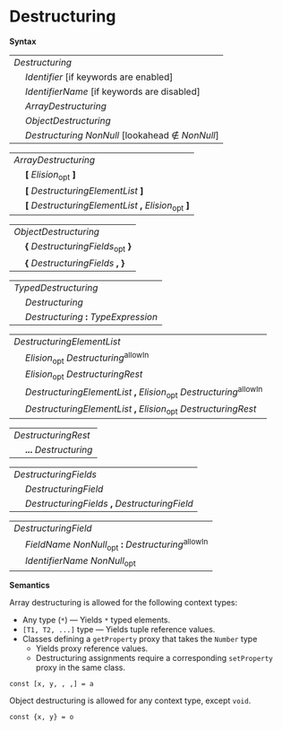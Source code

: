 # Destructuring

**Syntax**

<table>
    <tr>
        <td colspan="2"><i>Destructuring</i></td>
    </tr>
    <tr>
        <td>&nbsp;</td><td><i>Identifier</i> [if keywords are enabled]</td>
    </tr>
    <tr>
        <td>&nbsp;</td><td><i>IdentifierName</i> [if keywords are disabled]</td>
    </tr>
    <tr>
        <td>&nbsp;</td><td><i>ArrayDestructuring</i></td>
    </tr>
    <tr>
        <td>&nbsp;</td><td><i>ObjectDestructuring</i></td>
    </tr>
    <tr>
        <td>&nbsp;</td><td><i>Destructuring</i> <i>NonNull</i> [lookahead ∉ <i>NonNull</i>]</td>
    </tr>
</table>

<table>
    <tr>
        <td colspan="2"><i>ArrayDestructuring</i></td>
    </tr>
    <tr>
        <td>&nbsp;</td><td><b>[</b> <i>Elision</i><sub>opt</sub> <b>]</b></td>
    </tr>
    <tr>
        <td>&nbsp;</td><td><b>[</b> <i>DestructuringElementList</i> <b>]</b></td>
    </tr>
    <tr>
        <td>&nbsp;</td><td><b>[</b> <i>DestructuringElementList</i> <b>,</b> <i>Elision</i><sub>opt</sub> <b>]</b></td>
    </tr>
</table>

<table>
    <tr>
        <td colspan="2"><i>ObjectDestructuring</i></td>
    </tr>
    <tr>
        <td>&nbsp;</td><td><b>{</b> <i>DestructuringFields</i><sub>opt</sub> <b>}</b></td>
    </tr>
    <tr>
        <td>&nbsp;</td><td><b>{</b> <i>DestructuringFields</i> <b>, }</b></td>
    </tr>
</table>

<table>
    <tr>
        <td colspan="2"><i>TypedDestructuring</i></td>
    </tr>
    <tr>
        <td>&nbsp;</td><td><i>Destructuring</i></td>
    </tr>
    <tr>
        <td>&nbsp;</td><td><i>Destructuring</i> <b>:</b> <i>TypeExpression</i></td>
    </tr>
</table>

<table>
    <tr>
        <td colspan="2"><i>DestructuringElementList</i></td>
    </tr>
    <tr>
        <td>&nbsp;</td><td><i>Elision</i><sub>opt</sub> <i>Destructuring</i><sup>allowIn</sup></td>
    </tr>
    <tr>
        <td>&nbsp;</td><td><i>Elision</i><sub>opt</sub> <i>DestructuringRest</i></td>
    </tr>
    <tr>
        <td>&nbsp;</td><td><i>DestructuringElementList</i> <b>,</b> <i>Elision</i><sub>opt</sub> <i>Destructuring</i><sup>allowIn</sup></td>
    </tr>
    <tr>
        <td>&nbsp;</td><td><i>DestructuringElementList</i> <b>,</b> <i>Elision</i><sub>opt</sub> <i>DestructuringRest</i></td>
    </tr>
</table>

<table>
    <tr>
        <td colspan="2"><i>DestructuringRest</i></td>
    </tr>
    <tr>
        <td>&nbsp;</td><td><b>...</b> <i>Destructuring</i></td>
    </tr>
</table>

<table>
    <tr>
        <td colspan="2"><i>DestructuringFields</i></td>
    </tr>
    <tr>
        <td>&nbsp;</td><td><i>DestructuringField</i></td>
    </tr>
    <tr>
        <td>&nbsp;</td><td><i>DestructuringFields</i> <b>,</b> <i>DestructuringField</i></td>
    </tr>
</table>

<table>
    <tr>
        <td colspan="2"><i>DestructuringField</i></td>
    </tr>
    <tr>
        <td>&nbsp;</td><td><i>FieldName</i> <i>NonNull</i><sub>opt</sub> <b>:</b> <i>Destructuring</i><sup>allowIn</sup></td>
    </tr>
    <tr>
        <td>&nbsp;</td><td><i>IdentifierName</i> <i>NonNull</i><sub>opt</sub></td>
    </tr>
</table>

**Semantics**

Array destructuring is allowed for the following context types:

* Any type (`*`) — Yields `*` typed elements.
* `[T1, T2, ...]` type — Yields tuple reference values.
* Classes defining a `getProperty` proxy that takes the `Number` type
  * Yields proxy reference values.
  * Destructuring assignments require a corresponding `setProperty` proxy in the same class.

```
const [x, y, , ,] = a
```

Object destructuring is allowed for any context type, except `void`.

```
const {x, y} = o
```